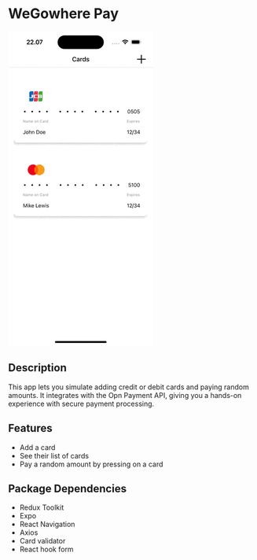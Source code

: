 # WeGowhere Pay
![Preview](https://github.com/herisusantuy/wegowhere-pay/blob/master/assets/preview.gif)
## Description
This app lets you simulate adding credit or debit cards and paying random amounts. It integrates with the Opn Payment API, giving you a hands-on experience with secure payment processing.


## Features
-  Add a card
-  See their list of cards
-  Pay a random amount by pressing on a card

  
## Package Dependencies
-  Redux Toolkit
-  Expo
-  React Navigation
-  Axios
-  Card validator
-  React hook form
